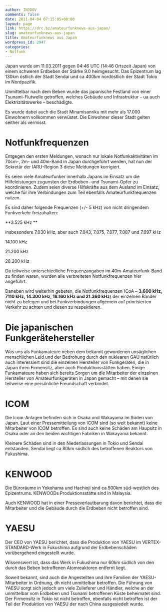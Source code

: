 ```yaml
---
author: IN3DOV
comments: false
date: 2011-04-04 07:15:05+00:00
layout: page
link: https://drc.bz/amateurfunknews-aus-japan/
slug: amateurfunknews-aus-japan
title: Amateurfunknews aus Japan
wordpress_id: 2947
categories:
- Notfunk
---
```


Japan wurde am 11.03.2011 gegen 04:46 UTC (14:46 Ortszeit Japan) von einem schweren Erdbeben der Stärke 9.0 heimgesucht. Das Epizentrum lag 130km östlich der Stadt Sendai und ca 400km nordöstlich der Stadt Tokio im Nordpazifik.

Unmittelbar nach dem Beben wurde das japanische Festland von einer Tsunami-Flutwelle getroffen, welches Gebäude und Infrastruktur – ua auch Elektrizitätswerke – beschädigte.

Es wurde dabei auch die Stadt Minamisanriku mit mehr als 17.000 Einwohnern vollkommen verwüstet. Die Einwohner dieser Stadt gelten seither als vermisst.


# Notfunkfrequenzen


Entgegen den ersten Meldungen, wonach nur lokale Notfunkaktivitäten im 70cm-, 2m- und 40m-Band in Japan durchgeführt werden, hat nun der Sekretär der IARU-Region 3 diese Meldungen korrigiert.

Es seien viele Amateurfunker innerhalb Japans im Einsatz um die Hilfeleistungen zugunsten der Erdbeben- und Tsunami-Opfer zu koordinieren. Zudem seien diverse Hilfskräfte aus dem Ausland im Einsatz, welche für ihre Verbindungen zum Teil ebenfalls Amateurfunkfrequenzen nutzen.

Es sind daher folgende Frequenzen (+/- 5 kHz) von nicht dringendem Funkverkehr freizuhalten:

**3.525 kHz **

insbesondere 7.030 kHz, aber auch 7.043, 7.075, 7.077, 7.087 und 7.097 kHz

14.100 kHz

21.200 kHz

28.200 kHz

Da teilweise unterschiedliche Frequenzangaben im 40m-Amateurfunk-Band zu finden waren, wurden alle verbreiteten Notfunkfrequenzen hier angeführt.

Daneben wird weiterhin gebeten, die Notfunkfrequenzen (CoA – **3.600 kHz, 7110 kHz, 14.300 kHz, 18.160 kHz und 21.360 kHz**) der einzelnen Bänder nicht zu belegen und bei Funkverbindungen allgemein auf priorisierten Verkehr zu achten und diesen zu respektieren.


# Die japanischen Funkgerätehersteller


Was uns als Funkamateure neben dem bekannt gewordenen unsäglichen menschlichen Leid und der Bedrohung durch den nuklearen GAU natürlich auch interessiert sind die einzelnen Hersteller von Funkgeräten, die in Japan ihren Firmensitz, aber auch Produktionsstätten haben. Einige Funkamateure haben sich bereits Sorgen um die Mitarbeiter der einzelnen Hersteller von Amateurfunkgeräten in Japan gemacht – mit denen sie teilweise eine persönliche Freundschaft verbindet.


# ICOM




Die Icom-Anlagen befinden sich in Osaka und Wakayama im Süden von Japan. Laut einer Pressemitteilung von ICOM sind (so weit bekannt) keine Mitarbeiter von ICOM betroffen. Es sind auch keine Schäden am Haupsitz in Osaka oder an den beiden wichtigen Fabriken in Wakayama bekannt.

Kleinere Schäden sind in den Niederlassungen in Tokio und Sendai entstanden. Sendai liegt ca 80km südlich des betroffenen Reaktors von Fukushima.


# KENWOOD




Die Büroräume in Yokohama und Hachioji sind ca 500km süd-westlich des Epizentrums. KENWOODs Produktionsstätte sind in Malaysia.

Auch KENWOOD hat in einer Presseverlautbarung davon berichtet, dass die Mitarbeiter und die Gebäude durch die Erdbeben nicht betroffen sind.


# YAESU




Der CEO von YAESU berichtet, dass die Produktion von YAESU im VERTEX-STANDARD-Werk in Fukushima aufgrund der Erdbebenschäden vorübergehend eingestellt wurde.

Wissenswert ist, dass das Werk in Fukushima nur 60km südlich von den durch das Beben betroffenen Atomreaktoren entfernt liegt.

Soweit bekannt, sind auch die Angestellten und ihre Familien der YAESU-Mitarbeiter in Ordnung, dh nicht unmittelbar betroffen. Die Führung von YAESU sorgt sich jedoch um viele Zulieferer und Händler, welche an der unmittelbar vom Erdbeben und Tsunami betroffenen Küste beheimatet sind. Der Firmensitz in Tokio ist nicht betroffen, ebenfalls nicht betroffen ist der Teil der Produktion von YAESU der nach China ausgesiedelt wurde.
